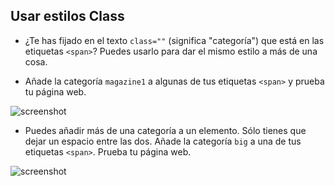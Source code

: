 ## Usar estilos Class 

+ ¿Te has fijado en el texto `class=""` (significa "categoría") que está en las etiquetas `<span>`? Puedes usarlo para dar el mismo estilo a más de una cosa.

+ Añade la categoría `magazine1` a algunas de tus etiquetas `<span>` y prueba tu página web.

![screenshot](letter-magazine1.png)

+ Puedes añadir más de una categoría a un elemento. Sólo tienes que dejar un espacio entre las dos. Añade la categoría `big` a una de tus etiquetas `<span>`. Prueba tu página web.

![screenshot](letter-big.png)



